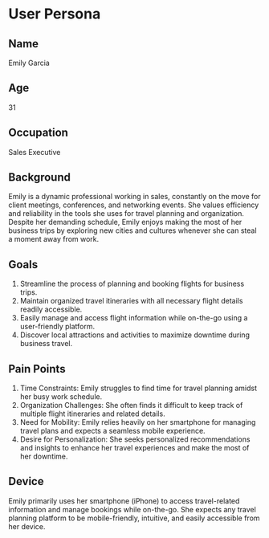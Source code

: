 # User Persona

## Name

Emily Garcia

## Age

31

## Occupation

Sales Executive

## Background

Emily is a dynamic professional working in sales, constantly on the move for client meetings, conferences, and networking events. She values efficiency and reliability in the tools she uses for travel planning and organization. Despite her demanding schedule, Emily enjoys making the most of her business trips by exploring new cities and cultures whenever she can steal a moment away from work.

## Goals

1. Streamline the process of planning and booking flights for business trips.
2. Maintain organized travel itineraries with all necessary flight details readily accessible.
3. Easily manage and access flight information while on-the-go using a user-friendly platform.
4. Discover local attractions and activities to maximize downtime during business travel.

## Pain Points

1. Time Constraints: Emily struggles to find time for travel planning amidst her busy work schedule.
2. Organization Challenges: She often finds it difficult to keep track of multiple flight itineraries and related details.
3. Need for Mobility: Emily relies heavily on her smartphone for managing travel plans and expects a seamless mobile experience.
4. Desire for Personalization: She seeks personalized recommendations and insights to enhance her travel experiences and make the most of her downtime.

## Device

Emily primarily uses her smartphone (iPhone) to access travel-related information and manage bookings while on-the-go. She expects any travel planning platform to be mobile-friendly, intuitive, and easily accessible from her device.